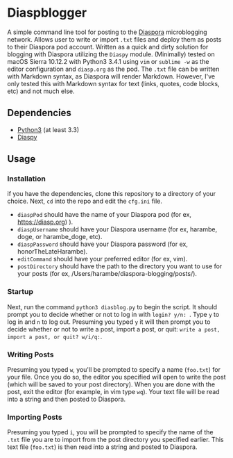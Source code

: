 # Diaspblogger

A simple command line tool for posting to the [Diaspora](https://diasporafoundation.org) microblogging network. Allows user to write or import `.txt` files and deploy them as posts to their Diaspora pod account. Written as a quick and dirty solution for blogging with Diaspora utilizing the `Diaspy` module. (Minimally) tested on macOS Sierra 10.12.2 with Python3 3.4.1 using `vim` or `sublime -w` as the editor configuration and `diasp.org` as the pod. The `.txt` file can be written with Markdown syntax, as Diaspora will render Markdown. However, I've only tested this with Markdown syntax for text (links, quotes, code blocks, etc) and not much else. 

## Dependencies

* [Python3](https://docs.python.org/3/) (at least 3.3) 
* [Diaspy](https://github.com/marekjm/diaspy) 

## Usage 

### Installation 

if you have the dependencies, clone this repository to a directory of your choice. Next, `cd` into the repo and edit the `cfg.ini` file. 

* `diaspPod` should have the name of your Diaspora pod (for ex, https://diasp.org) ). 
* `diaspUsername` should have your Diaspora username (for ex, harambe, doge, or harambe_doge, etc). 
* `diaspPassword` should have your Diaspora password (for ex, honorTheLateHarambe). 
* `editCommand` should have your preferred editor (for ex, vim). 
* `postDirectory` should have the path to the directory you want to use for your posts (for ex, /Users/harambe/diaspora-blogging/posts/). 

### Startup

Next, run the command `python3 diasblog.py` to begin the script. It should prompt you to decide whether or not to log in with `login? y/n: `. Type `y` to log in and `n` to log out. Presuming you typed `y` it will then prompt you to decide whether or not to write a post, import a post, or quit: `write a post, import a post, or quit? w/i/q:`. 

### Writing Posts

Presuming you typed `w`, you'll be prompted to specify a name (`foo.txt`) for your file. Once you do so, the editor you specified will open to write the post (which will be saved to your post directory). When you are done with the post, exit the editor (for example, in vim type `wq`). Your text file will be read into a string and then posted to Diaspora. 

### Importing Posts 

Presuming you typed `i`, you will be prompted to specify the name of the `.txt` file you are to import from the post directory you specified earlier. This text file (`foo.txt`) is then read into a string and posted to Diaspora. 
